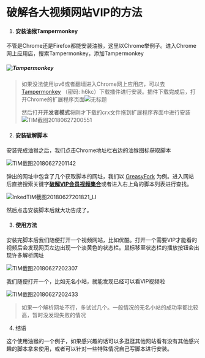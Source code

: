 # 破解各大视频网站VIP的方法

1. #### 安装油猴Tampermonkey

不管是Chrome还是Firefox都能安装油猴，这里以Chrome举例子。进入Chrome网上应用店，搜索Tampermonkey，添加Tampermonkey

##### ![Tampermonkey](C:\Users\Lazyo\Desktop\20171209142720684.png)

> 如果没法使用ipv6或者翻墙进入Chrome网上应用店，可以去 [Tampermonkey](https://pan.baidu.com/s/1DghLnwPzPj0XSbJ0BD8yqg) （密码: h6kc）下载插件进行安装。插件下载完成后，打开Chrome的扩展程序页面![无标题](C:\Users\Lazyo\Desktop\无标题.png)
>
> 然后打开**开发者模式**将刚才下载的crx文件拖到扩展程序界面中进行安装![TIM截图20180627200551](C:\Users\Lazyo\Desktop\TIM截图20180627200551.png)

2. #### 安装破解脚本

安装完成油猴之后，我们点击Chrome地址栏右边的油猴图标获取脚本

![TIM截图20180627201142](C:\Users\Lazyo\Desktop\TIM截图20180627201142.png)

弹出的网址中包含了几个获取脚本的网址，我们以 [GreasyFork](https://greasyfork.org/zh-CN) 为例。进入网站后直接搜索关键字[**破解VIP会员视频集合**](https://greasyfork.org/zh-CN/scripts/27530-%E7%A0%B4%E8%A7%A3vip%E4%BC%9A%E5%91%98%E8%A7%86%E9%A2%91%E9%9B%86%E5%90%88)或者进入右上角的脚本列表进行查找。

![InkedTIM截图20180627201821_LI](C:\Users\Lazyo\Desktop\InkedTIM截图20180627201821_LI.jpg)

然后点击安装脚本后就大功告成了。

3. #### 使用方法

安装完脚本后我们随便打开一个视频网站，比如优酷。打开一个需要VIP才能看的视频后会发现网页左边出现一个淡黄色的状态栏。鼠标移至状态栏的播放按钮会出现许多解析网址

![TIM截图20180627202307](C:\Users\Lazyo\Desktop\TIM截图20180627202307.png)

我们随便打开一个，比如无名小站，就能发现已经可以看VIP视频啦

![TIM截图20180627202433](C:\Users\Lazyo\Desktop\TIM截图20180627202433.png)

> 如果一个解析网址不行，多试试几个。一般情况的无名小站的成功率都比较高，暂时没发现失败的情况

4. 结语

这个使用油猴的一个例子，如果感兴趣的话可以多逛逛其他网站看有没有其他感兴趣的脚本拿来使用，或者可以针对一些特殊情况自己写脚本进行安装。